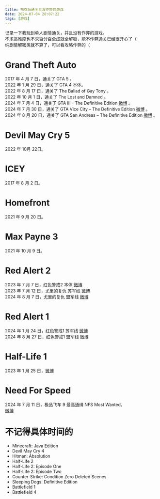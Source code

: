 ```yaml
---
title: 布衣玩通关且没作弊的游戏
date: 2024-07-04 20:07:22
tags: [游戏]
---
```


记录一下我玩到单人剧情通关，并且没有作弊的游戏。   
不求高难度也不求百分百全成就全解锁，能不作弊通关已经很开心了（    
纯剧情解密类就不算了，可以看攻略作弊的（   

# Grand Theft Auto 
2017 年 4 月 7 日，通关了 GTA 5 。   
2022 年 1 月 29 日，通关了 GTA 4 本体。   
2022 年 8 月 17 日，通关了 The Ballad of Gay Tony 。   
2022 年 10 月 1 日，通关了 The Lost and Damned 。   
2024 年 7 月 4 日，通关了 GTA III - The Definitive Edition [微博](https://m.weibo.cn/status/Om1RkzUwy) 。    
2024 年 7 月 30 日，通关了 GTA Vice City – The Definitive Edition [微博](https://m.weibo.cn/status/OpYfvxpV0)  。    
2024 年 8 月 20 日，通关了 GTA San Andreas – The Definitive Edition [微博](https://m.weibo.cn/status/OtcsQqGa6)  。    

# Devil May Cry 5
2022 年 10月 22日。   

# ICEY
2017 年 8 月 2 日。   

# Homefront
2021 年 9 月 20 日。  

# Max Payne 3
2021 年 10 月 9 日。   

# Red Alert 2
2023 年 7 月 7 日，红色警戒2 本体 [微博](https://m.weibo.cn/status/N8M945xzX)    
2023 年 7 月 12 日，尤里的复仇 苏军线 [微博](https://m.weibo.cn/status/N9yHy2Qn7)   
2024 年 8 月 7 日，尤里的复仇 盟军线 [微博](https://m.weibo.cn/status/OrdHv3p2N)   

# Red Alert 1
2024 年 1 月 24 日，红色警戒1 苏军线  [微博](https://m.weibo.cn/status/NDlcGjaYP)   
2024 年 8 月 27 日，红色警戒1 盟军线  [微博](https://m.weibo.cn/status/OufZq8Apg)   

# Half-Life 1
2023 年 1 月 25 日，[微博](https://m.weibo.cn/status/MpXEugiJj)   

# Need For Speed
2024 年 7 月 11 日，极品飞车 9 最高通缉 NFS Most Wanted。   
[微博](https://m.weibo.cn/status/On4zlaVrf)   

# 不记得具体时间的
- Minecraft: Java Edition  
- Devil May Cry 4   
- Hitman: Absolution
- Half-Life 2 
- Half-Life 2: Episode One   
- Half-Life 2: Episode Two  
- Counter-Strike: Condition Zero Deleted Scenes
- Sleeping Dogs: Definitive Edition
- Battlefield 1 
- Battlefield 4
